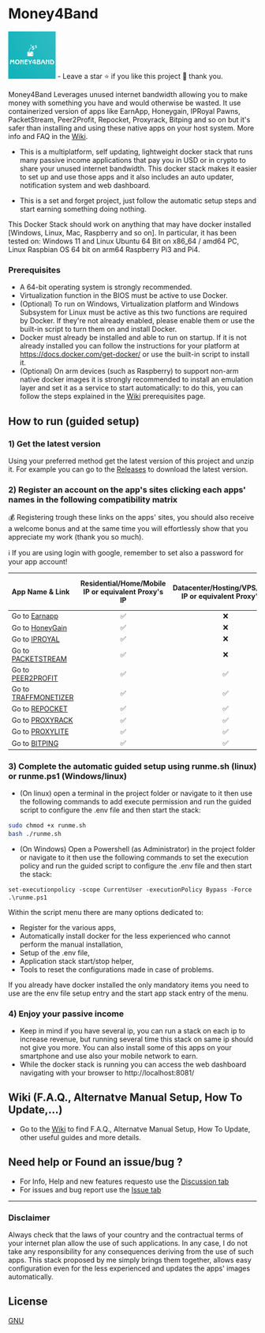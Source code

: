 # Money4Band
<img src="./.resources/.assets/M4B_logo_small.png?raw=true" width="96"> - Leave a star ⭐ if you like this project 🙂 thank you.

Money4Band Leverages unused internet bandwidth allowing you to make money with something you have and would otherwise be wasted. It use containerized version of apps like EarnApp, Honeygain, IPRoyal Pawns, PacketStream, Peer2Profit, Repocket, Proxyrack, Bitping and so on but it's safer than installing and using these native apps on your host system. More info and FAQ in the [Wiki](https://github.com/MRColorR/money4band/wiki).

- This is a multiplatform, self updating, lightweight docker stack that runs many passive income applications that pay you in USD or in crypto to share your unused internet bandwidth. This docker stack makes it easier to set up and use those apps and it also includes an auto updater, notification system and web dashboard.

- This is a set and forget project, just follow the automatic setup steps and start earning something doing nothing.

This Docker Stack should work on anything that may have docker installed [Windows, Linux, Mac, Raspberry and so on]. In particular, it has been tested on: Windows 11 and Linux Ubuntu 64 Bit on x86_64 / amd64 PC, Linux Raspbian OS 64 bit on arm64 Raspberry Pi3 and Pi4.

### Prerequisites
- A 64-bit operating system is strongly recommended.
- Virtualization function in the BIOS must be active to use Docker.
- (Optional) To run on Windows, Virtualization platform and Windows Subsystem for Linux must be active as this two functions are required by Docker. If they're not already enabled, please enable them or use the built-in script to turn them on and install Docker.
- Docker must already be installed and able to run on startup. If it is not already installed you can follow the instructions for your platform at https://docs.docker.com/get-docker/ or use the built-in script to install it.
- (Optional) On arm devices (such as Raspberry) to support non-arm native docker images it is strongly recommended to install an emulation layer and set it as a service to start automatically: to do this, you can follow the steps explained in the [Wiki](https://github.com/MRColorR/money4band/wiki) prerequisites page.
## How to run (guided setup)
### 1) Get the latest version
Using your preferred method get the latest version of this project and unzip it.
For example you can go to the [Releases](https://github.com/MRColorR/money4band/releases) to download the latest version.
### 2) Register an account on the app's sites clicking each apps' names in the following compatibility matrix

:moneybag: Registering trough these links on the apps' sites, you should also receive a welcome bonus and at the same time you will effortlessly show that you appreciate my work (thank you so much).

:information_source: If you are using login with google, remember to set also a password for your app account!

| App Name & Link | Residential/Home/Mobile IP or equivalent Proxy's IP | Datacenter/Hosting/VPS/Cloud IP or equivalent Proxy's IP | Max devices per Account | Max Devices per IP | 
|  :--- |  :---: |  :---: | :---: | :---: |
| Go to [Earnapp](https://earnapp.com/i/3zulx7k)  | :white_check_mark:	  | :x: | 15|1|
| Go to [HoneyGain](https://r.honeygain.me/MINDL15721) | :white_check_mark:	  | :x: |10|1|
| Go to [IPROYAL](https://pawns.app?r=MiNe)  | :white_check_mark:	  | :x: |Unlimited|1|
| Go to [PACKETSTREAM](https://packetstream.io/?psr=3zSD)  | :white_check_mark:	  | :x: |Unlimited|1|
| Go to [PEER2PROFIT](https://p2pr.me/165849012262da8d0aa13c8)  | :white_check_mark:	  | :white_check_mark:	 | Unlimited|Unlimited|
| Go to [TRAFFMONETIZER](https://traffmonetizer.com/?aff=366499) | :white_check_mark:	  | :white_check_mark: |Unlimited|Unlimited|
| Go to [REPOCKET](https://link.repocket.co/hr8i)  | :white_check_mark:	  | :white_check_mark: |Unlimited|2|
| Go to [PROXYRACK](https://peer.proxyrack.com/ref/myoas6qttvhuvkzh8ffx90ns1ouhwgilfgamo5ex)  | :white_check_mark:	  | :white_check_mark: |500|1|
| Go to [PROXYLITE](https://proxylite.ru/?r=PJTKXWN3) | :white_check_mark:	  | :white_check_mark: |Unlimited|1|
| Go to [BITPING](https://app.bitping.com?r=qm7mIuX3) | :white_check_mark:	  | :white_check_mark: |Unlimited|1|

### 3) Complete the automatic guided setup using runme.sh (linux) or runme.ps1 (Windows/linux)
* (On linux) open a terminal in the project folder or navigate to it then use the following commands to add execute permission and run the guided script to configure the .env file and then start the stack:
```bash
sudo chmod +x runme.sh
bash ./runme.sh
```

* (On Windows) Open a Powershell (as Administrator) in the project folder or navigate to it then use the following commands to set the execution policy and run the guided script to configure the .env file and then start the stack:
```pwsh
set-executionpolicy -scope CurrentUser -executionPolicy Bypass -Force
.\runme.ps1
```

Within the script menu there are many options dedicated to:
- Register for the various apps,
- Automatically install docker for the less experienced who cannot perform the manual installation,
- Setup of the .env file,
- Application stack start/stop helper,
- Tools to reset the configurations made in case of problems.

If you already have docker installed the only mandatory items you need to use are the env file setup entry and the start app stack entry of the menu.

### 4) Enjoy your passive income

- Keep in mind if you have several ip, you can run a stack on each ip to increase revenue, but running several time this stack on same ip should not give you more. You can also install some of this apps on your smartphone and use also your mobile network to earn.  
- While the docker stack is running you can access the web dashboard navigating with your browser to http://localhost:8081/

## Wiki (F.A.Q., Alternatve Manual Setup, How To Update,...)

* Go to the [Wiki](https://github.com/MRColorR/money4band/wiki) to find F.A.Q., Alternatve Manual Setup, How To Update, other useful guides and more details.



## Need help or Found an issue/bug ? 
- For Info, Help and new features requesto use the [Discussion tab](https://github.com/MRColorR/money4band/discussions)
- For issues and bug report use the [Issue tab](https://github.com/MRColorR/money4band/issues)

---

### Disclaimer
Always check that the laws of your country and the contractual terms of your internet plan allow the use of such applications. In any case, I do not take any responsibility for any consequences deriving from the use of such apps. This stack proposed by me simply brings them together, allows easy configuration even for the less experienced and updates the apps' images automatically. 

## License
[GNU](https://www.gnu.org/licenses/gpl-3.0.html)
